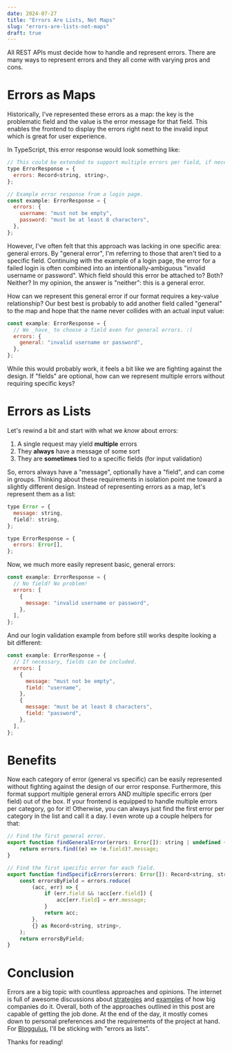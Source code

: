 ```yaml
---
date: 2024-07-27
title: "Errors Are Lists, Not Maps"
slug: "errors-are-lists-not-maps"
draft: true
---
```


All REST APIs must decide how to handle and represent errors.
There are many ways to represent errors and they all come with varying pros and cons.

# Errors as Maps

Historically, I've represented these errors as a map: the key is the problematic field and the value is the error message for that field.
This enables the frontend to display the errors right next to the invalid input which is great for user experience.

In TypeScript, this error response would look something like:

```js
// This could be extended to support multiple errors per field, if necessary.
type ErrorResponse = {
  errors: Record<string, string>,
};

// Example error response from a login page.
const example: ErrorResponse = {
  errors: {
    username: "must not be empty",
    password: "must be at least 8 characters",
  },
};
```

However, I've often felt that this approach was lacking in one specific area: general errors.
By "general error", I'm referring to those that aren't tied to a specific field.
Continuing with the example of a login page, the error for a failed login is often combined into an intentionally-ambiguous "invalid username or password".
Which field should this error be attached to? Both? Neither?
In my opinion, the answer is "neither": this is a general error.

How can we represent this general error if our format requires a key-value relationship?
Our best best is probably to add another field called "general" to the map and hope that the name never collides with an actual input value:

```js
const example: ErrorResponse = {
  // We _have_ to choose a field even for general errors. :(
  errors: {
    general: "invalid username or password",
  },
};
```

While this would probably work, it feels a bit like we are fighting against the design.
If "fields" are optional, how can we represent multiple errors without requiring specific keys?

# Errors as Lists

Let's rewind a bit and start with what we _know_ about errors:

1. A single request may yield **multiple** errors
2. They **always** have a message of some sort
3. They are **sometimes** tied to a specific fields (for input validation)

So, errors always have a "message", optionally have a "field", and can come in groups.
Thinking about these requirements in isolation point me toward a slightly different design.
Instead of representing errors as a map, let's represent them as a list:

```js
type Error = {
  message: string,
  field?: string,
};

type ErrorResponse = {
  errors: Error[],
};
```

Now, we much more easily represent basic, general errors:

```js
const example: ErrorResponse = {
  // No field? No problem!
  errors: [
    {
      message: "invalid username or password",
    },
  ],
};
```

And our login validation example from before still works despite looking a bit different:

```js
const example: ErrorResponse = {
  // If necessary, fields can be included.
  errors: [
    {
      message: "must not be empty",
      field: "username",
    },
    {
      message: "must be at least 8 characters",
      field: "password",
    },
  ],
};
```

# Benefits

Now each category of error (general vs specific) can be easily represented without fighting against the design of our error response.
Furthermore, this format support multiple general errors AND multiple specific errors (per field) out of the box.
If your frontend is equipped to handle multiple errors per category, go for it!
Otherwise, you can always just find the first error per category in the list and call it a day.
I even wrote up a couple helpers for that:

```js
// Find the first general error.
export function findGeneralError(errors: Error[]): string | undefined {
	return errors.find((e) => !e.field)?.message;
}

// Find the first specific error for each field.
export function findSpecificErrors(errors: Error[]): Record<string, string> {
	const errorsByField = errors.reduce(
		(acc, err) => {
			if (err.field && !acc[err.field]) {
				acc[err.field] = err.message;
			}
			return acc;
		},
		{} as Record<string, string>,
	);
	return errorsByField;
}
```

# Conclusion

Errors are a big topic with countless approaches and opinions.
The internet is full of awesome discussions about [strategies](https://stackoverflow.com/questions/39759906/validation-responses-in-rest-api) and [examples](https://www.baeldung.com/rest-api-error-handling-best-practices) of how big companies do it.
Overall, both of the approaches outlined in this post are capable of getting the job done.
At the end of the day, it mostly comes down to personal preferences and the requirements of the project at hand.
For [Bloggulus](https://github.com/theandrew168/bloggulus), I'll be sticking with "errors as lists".

Thanks for reading!
